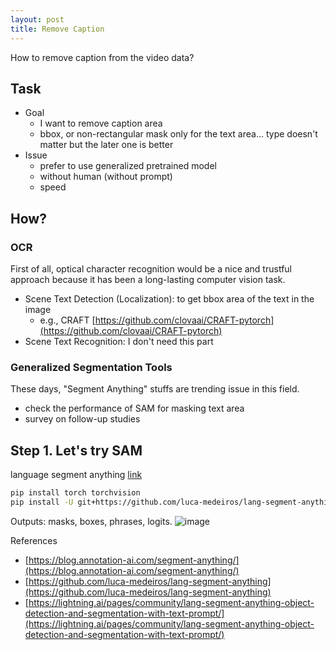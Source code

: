 ```yaml
---
layout: post
title: Remove Caption
---
```


How to remove caption from the video data?


## Task
- Goal
  - I want to remove caption area
  - bbox, or non-rectangular mask only for the text area... type doesn't matter but the later one is better
- Issue
  - prefer to use generalized pretrained model
  - without human (without prompt)
  - speed



## How?
### OCR
First of all, optical character recognition would be a nice and trustful approach because it has been a long-lasting computer vision task.
- Scene Text Detection (Localization): to get bbox area of the text in the image
  - e.g., CRAFT [https://github.com/clovaai/CRAFT-pytorch](https://github.com/clovaai/CRAFT-pytorch)
- Scene Text Recognition: I don't need this part

### Generalized Segmentation Tools
These days, "Segment Anything" stuffs are trending issue in this field.
- check the performance of SAM for masking text area
- survey on follow-up studies


## Step 1. Let's try SAM
language segment anything [link](https://github.com/luca-medeiros/lang-segment-anything)

``` Bash
pip install torch torchvision
pip install -U git+https://github.com/luca-medeiros/lang-segment-anything.git
```

Outputs: masks, boxes, phrases, logits.
![image](https://github.com/sghong977/sghong977.github.io/assets/46152199/39aacc96-cea3-4ec6-bb6e-b31f7fcf146e)



References
- [https://blog.annotation-ai.com/segment-anything/](https://blog.annotation-ai.com/segment-anything/)
- [https://github.com/luca-medeiros/lang-segment-anything](https://github.com/luca-medeiros/lang-segment-anything)
- [https://lightning.ai/pages/community/lang-segment-anything-object-detection-and-segmentation-with-text-prompt/](https://lightning.ai/pages/community/lang-segment-anything-object-detection-and-segmentation-with-text-prompt/)
